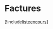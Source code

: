 # Factures

[!include[listeencours](factures.listeencours.autogen.md)]


































